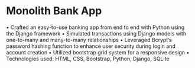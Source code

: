 # Monolith Bank App

•	Crafted an easy-to-use banking app from end to end with Python using the Django framework
•	Simulated transactions using Django models with one-to-many and many-to-many relationships
•	Leveraged Bcrypt’s password hashing function to enhance user security during login and account creation
•	Utilized bootstrap grid system for a responsive design
•	Technologies used: HTML, CSS, Bootstrap, Python, Django, SQLite
